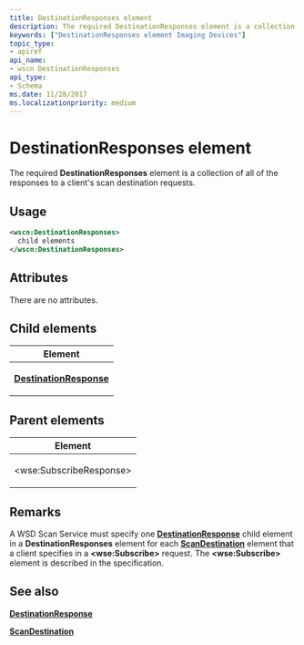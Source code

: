 ```yaml
---
title: DestinationResponses element
description: The required DestinationResponses element is a collection of all of the responses to a client's scan destination requests.
keywords: ["DestinationResponses element Imaging Devices"]
topic_type:
- apiref
api_name:
- wscn DestinationResponses
api_type:
- Schema
ms.date: 11/28/2017
ms.localizationpriority: medium
---
```


# DestinationResponses element


The required **DestinationResponses** element is a collection of all of the responses to a client's scan destination requests.

## Usage

```xml
<wscn:DestinationResponses>
  child elements
</wscn:DestinationResponses>
```

## Attributes

There are no attributes.

## Child elements


<table>
<colgroup>
<col width="100%" />
</colgroup>
<thead>
<tr class="header">
<th>Element</th>
</tr>
</thead>
<tbody>
<tr class="odd">
<td><p><a href="destinationresponse.md" data-raw-source="[&lt;strong&gt;DestinationResponse&lt;/strong&gt;](destinationresponse.md)"><strong>DestinationResponse</strong></a></p></td>
</tr>
</tbody>
</table>

## Parent elements


<table>
<colgroup>
<col width="100%" />
</colgroup>
<thead>
<tr class="header">
<th>Element</th>
</tr>
</thead>
<tbody>
<tr class="odd">
<td><p>&lt;wse:SubscribeResponse&gt;</p></td>
</tr>
</tbody>
</table>

## Remarks

A WSD Scan Service must specify one [**DestinationResponse**](destinationresponse.md) child element in a **DestinationResponses** element for each [**ScanDestination**](scandestination.md) element that a client specifies in a **&lt;wse:Subscribe&gt;** request. The **&lt;wse:Subscribe&gt;** element is described in the specification.

## See also


[**DestinationResponse**](destinationresponse.md)

[**ScanDestination**](scandestination.md)

 

 






